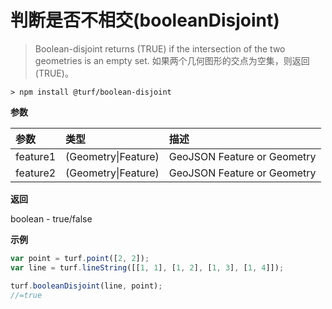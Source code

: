 # 判断是否不相交(booleanDisjoint)

> Boolean-disjoint returns (TRUE) if the intersection of the two geometries is an empty set.
> 如果两个几何图形的交点为空集，则返回(TRUE)。

```text
> npm install @turf/boolean-disjoint
```

**参数**

| 参数     | 类型                | 描述                        |
| :------- | :------------------ | :-------------------------- |
| feature1 | (Geometry\|Feature) | GeoJSON Feature or Geometry |
| feature2 | (Geometry\|Feature) | GeoJSON Feature or Geometry |

**返回**

boolean - true/false

**示例**

```js
var point = turf.point([2, 2]);
var line = turf.lineString([[1, 1], [1, 2], [1, 3], [1, 4]]);

turf.booleanDisjoint(line, point);
//=true
```